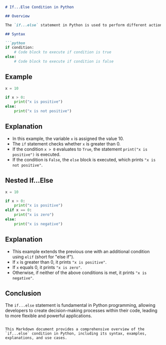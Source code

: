 ```markdown
# If...Else Condition in Python

## Overview

The `if...else` statement in Python is used to perform different actions based on whether a certain condition is true or false. It allows the program to make decisions and execute different blocks of code accordingly.

## Syntax

```python
if condition:
    # Code block to execute if condition is true
else:
    # Code block to execute if condition is false
```

## Example

```python
x = 10

if x > 0:
    print("x is positive")
else:
    print("x is not positive")
```

## Explanation

- In this example, the variable `x` is assigned the value 10.
- The `if` statement checks whether `x` is greater than 0.
- If the condition `x > 0` evaluates to `True`, the statement `print("x is positive")` is executed.
- If the condition is `False`, the `else` block is executed, which prints `"x is not positive"`.

## Nested If...Else

```python
x = 10

if x > 0:
    print("x is positive")
elif x == 0:
    print("x is zero")
else:
    print("x is negative")
```

## Explanation

- This example extends the previous one with an additional condition using `elif` (short for "else if").
- If `x` is greater than 0, it prints `"x is positive"`.
- If `x` equals 0, it prints `"x is zero"`.
- Otherwise, if neither of the above conditions is met, it prints `"x is negative"`.

## Conclusion

The `if...else` statement is fundamental in Python programming, allowing developers to create decision-making processes within their code, leading to more flexible and powerful applications.
```

This Markdown document provides a comprehensive overview of the `if...else` condition in Python, including its syntax, examples, explanations, and use cases.
